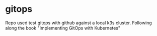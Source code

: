 # gitops

Repo used test gitops with github against a local k3s cluster.
Following along the book "Implementing GitOps with Kubernetes"

